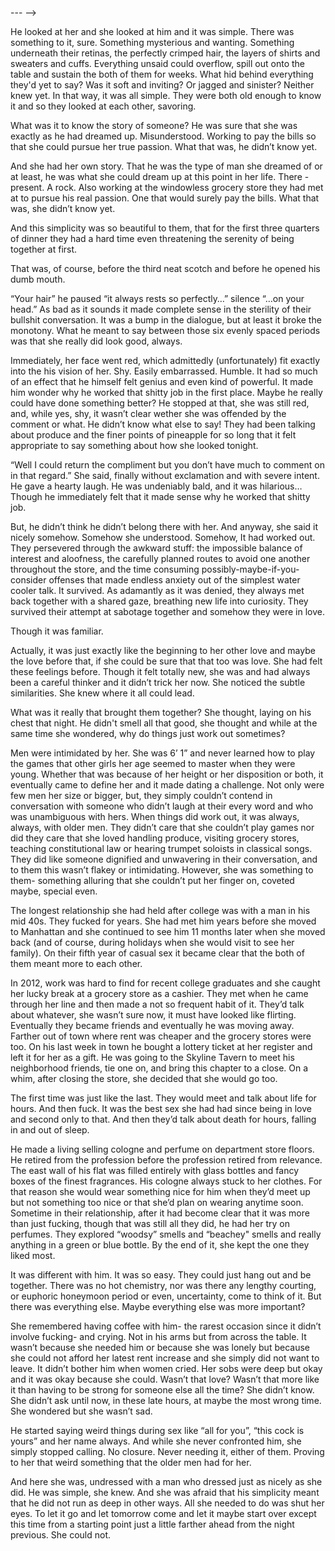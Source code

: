 <!-- ---
layout: post
title:  "Date Night"
date:   2018-05-01 16:16:01 -0600
category: fiction
excerpt_separator: <!--more-->
--- -->

He looked at her and she looked at him and it was simple. There was something to it, sure. Something mysterious and wanting. Something underneath their retinas, the perfectly crimped hair, the layers of shirts and sweaters and cuffs. Everything unsaid could overflow, spill out onto the table and sustain the both of them for weeks. What hid behind everything they'd yet to say? Was it soft and inviting? Or jagged and sinister? Neither knew yet. In that way, it was all simple. They were both old enough to know it and so they looked at each other, savoring. <!--more-->

What was it to know the story of someone? He was sure that she was exactly as he had dreamed up. Misunderstood. Working to pay the bills so that she could pursue her true passion. What that was, he didn’t know yet.

And she had her own story. That he was the type of man she dreamed of or at least, he was what she could dream up at this point in her life. There - present. A rock. Also working at the windowless grocery store they had met at to pursue his real passion. One that would surely pay the bills. What that was, she didn’t know yet.

And this simplicity was so beautiful to them, that for the first three quarters of dinner they had a hard time even threatening the serenity of being together at first.

That was, of course, before the third neat scotch and before he opened his dumb mouth.

“Your hair” he paused “it always rests so perfectly…” silence “…on your head.” As bad as it sounds it made complete sense in the sterility of their bullshit conversation. It was a bump in the dialogue, but at least it broke the monotony. What he meant to say between those six evenly spaced periods was that she really did look good, always.

Immediately, her face went red, which admittedly (unfortunately) fit exactly into the his vision of her. Shy. Easily embarrassed. Humble. It had so much of an effect that he himself felt genius and even kind of powerful. It made him wonder why he worked that shitty job in the first place. Maybe he really could have done something better? He stopped at that, she was still red, and, while yes, shy, it wasn’t clear wether she was offended by the comment or what. He didn’t know what else to say! They had been talking about produce and the finer points of pineapple for so long that it felt appropriate to say something about how she looked tonight.

“Well I could return the compliment but you don’t have much to comment on in that regard.” She said, finally without exclamation and with severe intent. He gave a hearty laugh. He was undeniably bald, and it was hilarious… Though he immediately felt that it made sense why he worked that shitty job.

But, he didn’t think he didn’t belong there with her. And anyway, she said it nicely somehow. Somehow she understood. Somehow, It had worked out. They persevered through the awkward stuff: the impossible balance of interest and aloofness, the carefully planned routes to avoid one another throughout the store, and the time consuming possibly-maybe-if-you-consider offenses that made endless anxiety out of the simplest water cooler talk. It survived. As adamantly as it was denied, they always met back together with a shared gaze, breathing new life into curiosity. They survived their attempt at sabotage together and somehow they were in love.

Though it was familiar.

Actually, it was just exactly like the beginning to her other love and maybe the love before that, if she could be sure that that too was love. She had felt these feelings before. Though it felt totally new, she was and had always been a careful thinker and it didn’t trick her now. She noticed the subtle similarities. She knew where it all could lead.

What was it really that brought them together? She thought, laying on his chest that night. He didn't smell all that good, she thought and while at the same time she wondered, why do things just work out sometimes?

Men were intimidated by her. She was 6’ 1” and never learned how to play the games that other girls her age seemed to master when they were young. Whether that was because of her height or her disposition or both, it eventually came to define her and it made dating a challenge. Not only were few men her size or bigger, but, they simply couldn’t contend in conversation with someone who didn’t laugh at their every word and who was unambiguous with hers. When things did work out, it was always, always, with older men. They didn’t care that she couldn’t play games nor did they care that she loved handling produce, visiting grocery stores, teaching constitutional law or hearing trumpet soloists in classical songs. They did like someone dignified and unwavering in their conversation, and to them this wasn’t flakey or intimidating.  However, she was something to them- something alluring that she couldn’t put her finger on, coveted maybe, special even.

The longest relationship she had held after college was with a man in his mid 40s. They fucked for years. She had met him years before she moved to Manhattan and she continued to see him 11 months later when she moved back (and of course, during holidays when she would visit to see her family). On their fifth year of casual sex it became clear that the both of them meant more to each other.

In 2012, work was hard to find for recent college graduates and she caught her lucky break at a grocery store as a cashier. They met when he came through her line and then made a not so frequent habit of it. They’d talk about whatever, she wasn’t sure now, it must have looked like flirting. Eventually they became friends and eventually he was moving away. Farther out of town where rent was cheaper and the grocery stores were too. On his last week in town he bought a lottery ticket at her register and left it for her as a gift. He was going to the Skyline Tavern to meet his neighborhood friends, tie one on, and bring this chapter to a close. On a whim, after closing the store, she decided that she would go too.

The first time was just like the last. They would meet and talk about life for hours. And then fuck. It was the best sex she had had since being in love and second only to that. And then they’d talk about death for hours, falling in and out of sleep.

He made a living selling cologne and perfume on department store floors. He retired from the profession before the profession retired from relevance. The east wall of his flat was filled entirely with glass bottles and fancy boxes of the finest fragrances. His cologne always stuck to her clothes. For that reason she would wear something nice for him when they’d meet up but not something too nice or that she’d plan on wearing anytime soon. Sometime in their relationship, after it had become clear that it was more than just fucking, though that was still all they did, he had her try on perfumes. They explored “woodsy” smells and “beachey" smells and really anything in a green or blue bottle. By the end of it, she kept the one they liked most.  

It was different with him. It was so easy. They could just hang out and be together. There was no hot chemistry, nor was there any lengthy courting, or euphoric honeymoon period or even, uncertainty, come to think of it. But there was everything else. Maybe everything else was more important?

She remembered having coffee with him- the rarest occasion since it didn’t involve fucking- and crying. Not in his arms but from across the table. It wasn’t because she needed him or because she was lonely but because she could not afford her latest rent increase and she simply did not want to leave. It didn’t bother him when women cried. Her sobs were deep but okay and it was okay because she could. Wasn’t that love? Wasn’t that more like it than having to be strong for someone else all the time? She didn’t know. She didn’t ask until now, in these late hours, at maybe the most wrong time. She wondered but she wasn’t sad.

He started saying weird things during sex like “all for you”, “this cock is yours” and her name always. And while she never confronted him, she simply stopped calling. No closure. Never needing it, either of them. Proving to her that weird something that the older men had for her.

And here she was, undressed with a man who dressed just as nicely as she did. He was simple, she knew. And she was afraid that his simplicity meant that he did not run as deep in other ways. All she needed to do was shut her eyes. To let it go and let tomorrow come and let it maybe start over except this time from a starting point just a little farther ahead from the night previous. She could not.
